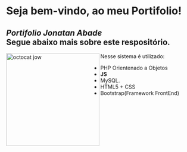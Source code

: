# Seja bem-vindo, ao meu Portifolio!
*Portifolio Jonatan Abade*  
**Segue abaixo mais sobre este respositório.**
---
<img src="https://avatars2.githubusercontent.com/u/31408356?s=460&u=06dfbe47eaa6809700e024638585cfb56373fc69&v=4" width="250" height="250" alt="octocat jow" align="left">

Nesse sistema é utilizado:

* PHP Orientenado a Objetos
* __JS__
* MySQL. 
* HTML5 + CSS
* Bootstrap(Framework FrontEnd)
